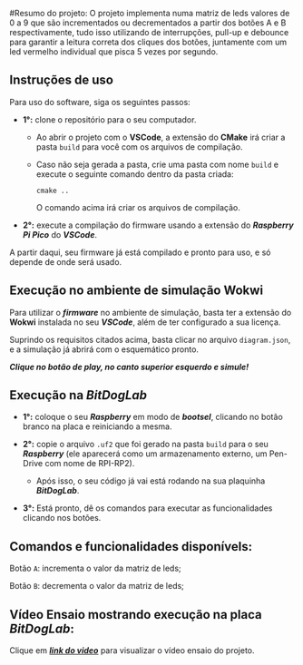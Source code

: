 #Resumo do projeto:
O projeto implementa numa matriz de leds valores de 0 a 9 que são incrementados ou decrementados a partir dos botões A e B respectivamente, 
tudo isso utilizando de interrupções, pull-up e debounce para garantir a leitura correta dos cliques dos botões, juntamente com um led vermelho individual que pisca 5 vezes por segundo.

## Instruções de uso

Para uso do software, siga os seguintes passos:

- **1°:** clone o repositório para o seu computador.

    - Ao abrir o projeto com o **VSCode**, a extensão do **CMake** irá criar a pasta ``build`` para você com os arquivos de compilação.

    - Caso não seja gerada a pasta, crie uma pasta com nome `build` e execute o seguinte comando dentro da pasta criada:
        
        ``cmake ..``

        O comando acima irá criar os arquivos de compilação.

- **2°:** execute a compilação do firmware usando a extensão do ***Raspberry Pi Pico*** do ***VSCode***.

A partir daqui, seu firmware já está compilado e pronto para uso, e só depende de onde será usado.

## Execução no ambiente de simulação Wokwi

Para utilizar o ***firmware*** no ambiente de simulação, basta ter a extensão do **Wokwi** instalada no seu ***VSCode***, além de ter configurado a sua licença.

Suprindo os requisitos citados acima, basta clicar no arquivo ``diagram.json``, e a simulação já abrirá com o esquemático pronto.

***Clique no botão de play, no canto superior esquerdo e simule!***

## Execução na *BitDogLab*

- **1°:** coloque o seu ***Raspberry*** em modo de ***bootsel***, clicando no botão branco na placa e reiniciando a mesma.

- **2°:** copie o arquivo `.uf2` que foi gerado na pasta `build` para o seu ***Raspberry*** (ele aparecerá como um armazenamento externo, um Pen-Drive com nome de RPI-RP2).

    - Após isso, o seu código já vai está rodando na sua plaquinha ***BitDogLab***.

- **3°:** Está pronto, dê os comandos para executar as funcionalidades clicando nos botões.



## Comandos e funcionalidades disponívels:

Botão `A`: incrementa o valor da matriz de leds;

Botão `B`: decrementa o valor da matriz de leds;

## Vídeo Ensaio mostrando execução na placa ***BitDogLab***:

Clique em ***[link do video](https://youtu.be/J4212Rxb-3Y?si=uVdvNZVevcSTIYHD)*** para visualizar o vídeo ensaio do projeto.

